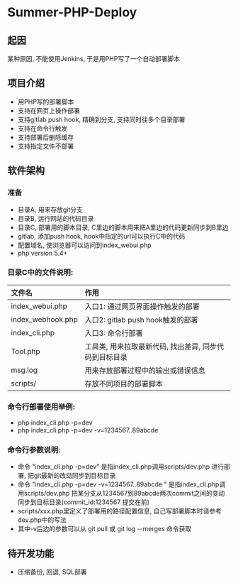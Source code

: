 # Summer-PHP-Deploy

## 起因
某种原因, 不能使用Jenkins, 于是用PHP写了一个自动部署脚本

## 项目介绍
- 用PHP写的部署脚本
- 支持在网页上操作部署
- 支持gitlab push hook, 精确到分支, 支持同时往多个目录部署
- 支持在命令行触发
- 支持部署后删除缓存
- 支持指定文件不部署


## 软件架构

### 准备
- 目录A, 用来存放git分支
- 目录B, 运行网站的代码目录
- 目录C, 部署用的脚本目录, C里边的脚本用来把A里边的代码更新同步到B里边
- gitlab, 添加push hook, hook中指定的url可以执行C中的代码
- 配置域名, 使浏览器可以访问到index_webui.php
- php version 5.4+


### 目录C中的文件说明:
|文件名|作用|
|:---|:---|
|index_webui.php|入口1: 通过网页界面操作触发的部署|
|index_webhook.php|入口2: gitlab push hook触发的部署|
|index_cli.php|入口3: 命令行部署|
|Tool.php|工具类, 用来拉取最新代码, 找出差异, 同步代码到目标目录|
|msg.log|用来存放部署过程中的输出或错误信息|
|scripts/ |存放不同项目的部署脚本|

### 命令行部署使用举例:
- php index_cli.php -p=dev
- php index_cli.php -p=dev -v=1234567..89abcde

### 命令行参数说明: 
- 命令 "index_cli.php -p=dev" 是指index_cli.php调用scripts/dev.php 进行部署, 把git最新的改动同步到目标目录
- 命令 "index_cli.php -p=dev -v=1234567..89abcde " 是指index_cli.php调用scripts/dev.php 把某分支从1234567到89abcde两次commit之间的变动同步到目标目录(commit_id:1234567 提交在前)
- scripts/xxx.php里定义了部署用的路径配置信息, 自己写部署脚本时请参考dev.php中的写法
- 其中-v后边的参数可以从 git pull 或  git log --merges 命令获取 

## 待开发功能
- 压缩备份, 回退, SQL部署
